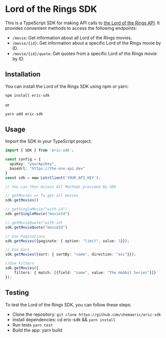 # Lord of the Rings SDK

This is a TypeScript SDK for making API calls to [the Lord of the Rings API](https://the-one-api.dev/). It provides convenient methods to access the following endpoints:

- `/movie`: Get information about all Lord of the Rings movies.
- `/movie/{id}`: Get information about a specific Lord of the Rings movie by ID.
- `/movie/{id}/quote`: Get quotes from a specific Lord of the Rings movie by ID.

## Installation

You can install the Lord of the Rings SDK using npm or yarn:

```bash
npm install eric-sdk
```
or 

```bash
yarn add eric-sdk
```

## Usage

Import the SDK in your TypeScript project:

```typescript
import { SDK } from 'eric-sdk';

const config = {
  apiKey: "yourApiKey",
  baseUrl: "https://the-one-api.dev"
}
const sdk = new LotrClient('YOUR_API_KEY');

// You can then Access All Methods provided By SDK

// getMovies => To get all movies
sdk.getMovies()

// getSingleMovie("with-id")
sdk.getSingleMovie("movieId")

// getMovieQuote("with-id)
sdk.getMovieQuote("movieId")

// Use Paginations
sdk.getMovies({paginate: { option: "limit", value: 3}});

// Use Sort
sdk.getMovies({sort: { sortBy: "name", direction: "asc"}});

//Use Filters
sdk.getMovies({
    filters: { match: [{field: "name", value: "The Hobbit Series"}]}
});
```

## Testing

To test the Lord of the Rings SDK, you can follow these steps:

- Clone the repository: `git clone https://github.com/shemaeric/eric-sdk`
- Install dependencies: cd eric-sdk && `yarn install`
- Run tests `yarn test`
- Build the app: yarn build